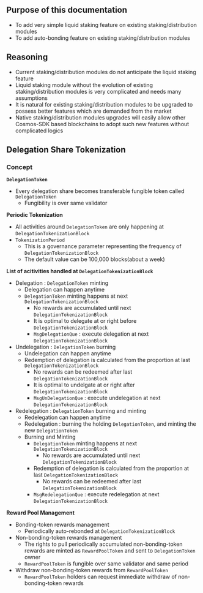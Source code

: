## Purpose of this documentation

- To add very simple liquid staking feature on existing staking/distribution modules
- To add auto-bonding feature on existing staking/distribution modules

## Reasoning

- Current staking/distribution modules do not anticipate the liquid staking feature
- Liquid staking module without the evolution of existing staking/distribution modules is very complicated and needs many assumptions
- It is natural for existing staking/distribution modules to be upgraded to possess better features which are demanded from the market
- Native staking/distribution modules upgrades will easily allow other Cosmos-SDK based blockchains to adopt such new features without complicated logics

## Delegation Share Tokenization

### Concept

**`DelegationToken`**

- Every delegation share becomes transferable fungible token called `DelegationToken`
    - Fungibility is over same validator

**Periodic Tokenization**

- All activities around `DelegationToken` are only happening at `DelegationTokenizationBlock`
- `TokenizationPeriod`
    - This is a governance parameter representing the frequency of `DelegationTokenizationBlock`
    - The default value can be 100,000 blocks(about a week)

**List of acitivities handled at `DelegationTokenizationBlock`**

- Delegation : `DelegationToken` minting
    - Delegation can happen anytime
    - `DelegationToken` minting happens at next `DelegationTokenizationBlock`
        - No rewards are accumulated until next `DelegationTokenizationBlock`
        - It is optimal to delegate at or right before `DelegationTokenizationBlock`
        - `MsgDelegationQue` : execute delegation at next `DelegationTokenizationBlock`
- Undelegation : `DelegationToken` burning
    - Undelegation can happen anytime
    - Redemption of delegation is calculated from the proportion at last `DelegationTokenizationBlock`
        - No rewards can be redeemed after last `DelegationTokenizationBlock`
        - It is optimal to undelgate at or right after `DelegationTokenizationBlock`
        - `MsgUnDelegationQue` : execute undelegation at next `DelegationTokenizationBlock`
- Redelegation : `DelegationToken` burning and minting
    - Redelegation can happen anytime
    - Redelegation : burning the holding `DelegationToken`, and minting the new `DelegationToken`
    - Burning and Minting
        - `DelegationToken` minting happens at next `DelegationTokenizationBlock`
            - No rewards are accumulated until next `DelegationTokenizationBlock`
        - Redemption of delegation is calculated from the proportion at last `DelegationTokenizationBlock`
            - No rewards can be redeemed after last `DelegationTokenizationBlock`
        - `MsgRedelegationQue` : execute redelegation at next `DelegationTokenizationBlock`

**Reward Pool Management**

- Bonding-token rewards management
    - Periodically auto-rebonded at `DelegationTokenizationBlock`
- Non-bonding-token rewards management
    - The rights to pull periodically accumulated non-bonding-token rewards are minted as `RewardPoolToken` and sent to `DelegationToken` owner
    - `RewardPoolToken` is fungible over same validator and same period
- Withdraw non-bonding-token rewards from `RewardPoolToken`
    - `RewardPoolToken` holders can request immediate withdraw of non-bonding-token rewards
